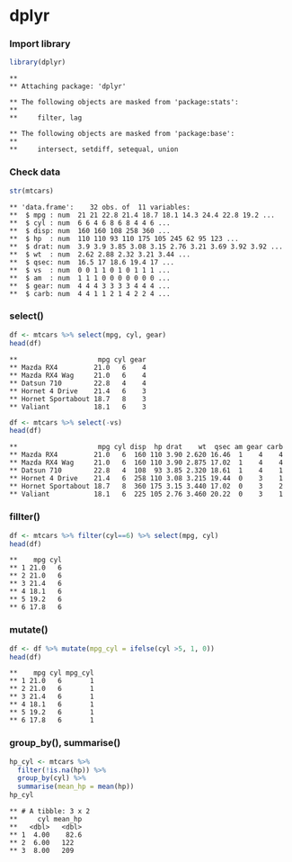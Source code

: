 dplyr
================

### Import library

``` r
library(dplyr)
```

    ** 
    ** Attaching package: 'dplyr'

    ** The following objects are masked from 'package:stats':
    ** 
    **     filter, lag

    ** The following objects are masked from 'package:base':
    ** 
    **     intersect, setdiff, setequal, union

### Check data

``` r
str(mtcars)
```

    ** 'data.frame':    32 obs. of  11 variables:
    **  $ mpg : num  21 21 22.8 21.4 18.7 18.1 14.3 24.4 22.8 19.2 ...
    **  $ cyl : num  6 6 4 6 8 6 8 4 4 6 ...
    **  $ disp: num  160 160 108 258 360 ...
    **  $ hp  : num  110 110 93 110 175 105 245 62 95 123 ...
    **  $ drat: num  3.9 3.9 3.85 3.08 3.15 2.76 3.21 3.69 3.92 3.92 ...
    **  $ wt  : num  2.62 2.88 2.32 3.21 3.44 ...
    **  $ qsec: num  16.5 17 18.6 19.4 17 ...
    **  $ vs  : num  0 0 1 1 0 1 0 1 1 1 ...
    **  $ am  : num  1 1 1 0 0 0 0 0 0 0 ...
    **  $ gear: num  4 4 4 3 3 3 3 4 4 4 ...
    **  $ carb: num  4 4 1 1 2 1 4 2 2 4 ...

### select()

``` r
df <- mtcars %>% select(mpg, cyl, gear)
head(df)
```

    **                    mpg cyl gear
    ** Mazda RX4         21.0   6    4
    ** Mazda RX4 Wag     21.0   6    4
    ** Datsun 710        22.8   4    4
    ** Hornet 4 Drive    21.4   6    3
    ** Hornet Sportabout 18.7   8    3
    ** Valiant           18.1   6    3

``` r
df <- mtcars %>% select(-vs)
head(df)
```

    **                    mpg cyl disp  hp drat    wt  qsec am gear carb
    ** Mazda RX4         21.0   6  160 110 3.90 2.620 16.46  1    4    4
    ** Mazda RX4 Wag     21.0   6  160 110 3.90 2.875 17.02  1    4    4
    ** Datsun 710        22.8   4  108  93 3.85 2.320 18.61  1    4    1
    ** Hornet 4 Drive    21.4   6  258 110 3.08 3.215 19.44  0    3    1
    ** Hornet Sportabout 18.7   8  360 175 3.15 3.440 17.02  0    3    2
    ** Valiant           18.1   6  225 105 2.76 3.460 20.22  0    3    1

### fillter()

``` r
df <- mtcars %>% filter(cyl==6) %>% select(mpg, cyl)
head(df)
```

    **    mpg cyl
    ** 1 21.0   6
    ** 2 21.0   6
    ** 3 21.4   6
    ** 4 18.1   6
    ** 5 19.2   6
    ** 6 17.8   6

### mutate()

``` r
df <- df %>% mutate(mpg_cyl = ifelse(cyl >5, 1, 0))
head(df)
```

    **    mpg cyl mpg_cyl
    ** 1 21.0   6       1
    ** 2 21.0   6       1
    ** 3 21.4   6       1
    ** 4 18.1   6       1
    ** 5 19.2   6       1
    ** 6 17.8   6       1

### group\_by(), summarise()

``` r
hp_cyl <- mtcars %>%
  filter(!is.na(hp)) %>%
  group_by(cyl) %>%
  summarise(mean_hp = mean(hp))
hp_cyl
```

    ** # A tibble: 3 x 2
    **     cyl mean_hp
    **   <dbl>   <dbl>
    ** 1  4.00    82.6
    ** 2  6.00   122  
    ** 3  8.00   209
